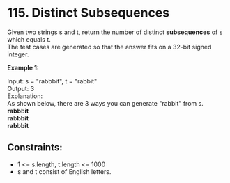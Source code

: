 # 115. Distinct Subsequences

Given two strings s and t, return the number of distinct **subsequences** of s which equals t.  
The test cases are generated so that the answer fits on a 32-bit signed integer.

**Example 1:**

Input: s = "rabbbit", t = "rabbit"  
Output: 3  
Explanation:  
As shown below, there are 3 ways you can generate "rabbit" from s.  
**rabb**b**it**  
**ra**b**bbit**  
**rab**b**bit**

## Constraints:

* 1 <= s.length, t.length <= 1000
* s and t consist of English letters.